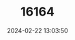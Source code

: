 ---
title: "16164"
category: "Parantica timorica"
draft: false
date: 2024-02-22 13:03:50
languages:
  English: ["Timor Yellow Tiger"]
---